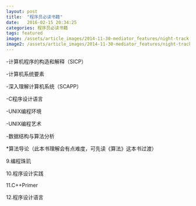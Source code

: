 ```yaml
---
layout: post
title:  "程序员必读书籍"
date:   2016-02-15 20:34:25
categories: 程序员必读书籍
tags: featured
image: /assets/article_images/2014-11-30-mediator_features/night-track.JPG
image2: /assets/article_images/2014-11-30-mediator_features/night-track-mobile.JPG
---
```

-计算机程序的构造和解释（SICP） 

-计算机系统要素 

-深入理解计算机系统（SCAPP） 

-C程序设计语言 

-UNIX编程环境 

-UNIX编程艺术 

-数据结构与算法分析 

*算法导论（此本书理解会有点难度，可先读《算法》这本书过渡） 

9.编程珠玑 

10.程序设计实践 

11.C++Primer 

12.程序设计语言 

